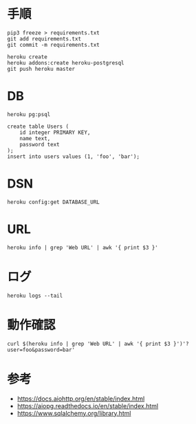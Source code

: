 # 手順
```
pip3 freeze > requirements.txt
git add requirements.txt
git commit -m requirements.txt

heroku create
heroku addons:create heroku-postgresql
git push heroku master
```

# DB
```
heroku pg:psql

create table Users (
	id integer PRIMARY KEY,
	name text,
	password text
);
insert into users values (1, 'foo', 'bar');
```

# DSN
```
heroku config:get DATABASE_URL
```

# URL
```
heroku info | grep 'Web URL' | awk '{ print $3 }'
```

# ログ
```
heroku logs --tail
```

# 動作確認
```
curl $(heroku info | grep 'Web URL' | awk '{ print $3 }')'?user=foo&password=bar'
```

# 参考
* https://docs.aiohttp.org/en/stable/index.html
* https://aiopg.readthedocs.io/en/stable/index.html
* https://www.sqlalchemy.org/library.html
